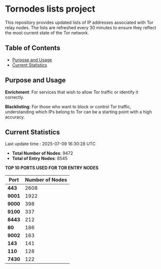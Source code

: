 # Tornodes lists project

This repository provides updated lists of IP addresses associated with Tor relay nodes. The lists are refreshed every 30 minutes to ensure they reflect the most current state of the Tor network.

## Table of Contents

- [Purpose and Usage](#purpose-and-usage)
- [Current Statistics](#current-statistics)


## Purpose and Usage

**Enrichment**: For services that wish to allow Tor traffic or identify it correctly.

**Blacklisting**: For those who want to block or control Tor traffic, understanding which IPs belong to Tor can be a starting point with a high accuracy.

## Current Statistics

Last update time : 2025-07-09 16:30:28 UTC

- **Total Number of Nodes**: 9472
- **Total of Entry Nodes**: 8545

**TOP 10 PORTS USED FOR TOR ENTRY NODES**

| **Port** | **Number of Nodes** |
|------|-----------------|
| **443**   | 2608  |
| **9001**   | 1922  |
| **9000**   | 398  |
| **9100**   | 337  |
| **8443**   | 212  |
| **80**   | 186  |
| **9002**   | 163  |
| **143**   | 141  |
| **110**   | 128  |
| **7430**   | 122  |

